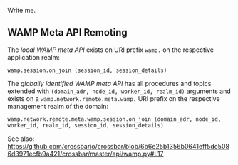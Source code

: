 Write me.

## WAMP Meta API Remoting

The *local WAMP meta API* exists on URI prefix `wamp.` on the respective application realm:

```
wamp.session.on_join (session_id, session_details)
```

The *globally identified WAMP meta API* has all procedures and topics extended with
`(domain_adr, node_id, worker_id, realm_id)` arguments and exists on a `wamp.network.remote.meta.wamp.`
URI prefix on the respective management realm of the domain:

```
wamp.network.remote.meta.wamp.session.on_join (domain_adr, node_id, worker_id, realm_id, session_id, session_details)
```

See also: https://github.com/crossbario/crossbar/blob/6b6e25b1356b0641eff5dc5086d3971ecfb9a421/crossbar/master/api/wamp.py#L17
